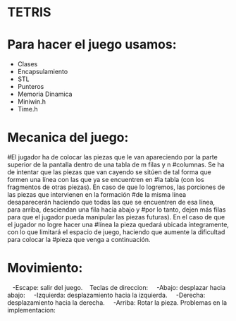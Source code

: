 
# TETRIS
# Para hacer el juego usamos:
- Clases
- Encapsulamiento
- STL
- Punteros
- Memoria Dinamica
- Miniwin.h
- Time.h

# Mecanica del juego:
#El jugador ha de colocar las piezas que le van apareciendo por la parte superior de la pantalla dentro de una tabla de m filas y n #columnas. Se ha de intentar que las piezas que van cayendo se sitúen de tal forma que formen una línea con las que ya se encuentren en #la tabla (con los fragmentos de otras piezas). En caso de que lo logremos, las porciones de las piezas que intervienen en la formación #de la misma línea desaparecerán haciendo que todas las que se encuentren de esa línea, para arriba, desciendan una fila hacia abajo y #por lo tanto, dejen más filas para que el jugador pueda manipular las piezas futuras). En el caso de que el jugador no logre hacer una #línea la pieza quedará ubicada íntegramente, con lo que limitará el espacio de juego, haciendo que aumente la dificultad para colocar la #pieza que venga a continuación.

# Movimiento: 
   -Escape: salir del juego.
   Teclas de direccion:
    -Abajo: desplazar hacia abajo:
    -Izquierda: desplazamiento hacia la izquierda.
    -Derecha: desplazamiento hacia la derecha.
    -Arriba: Rotar la pieza.
Problemas en la implementacion:
